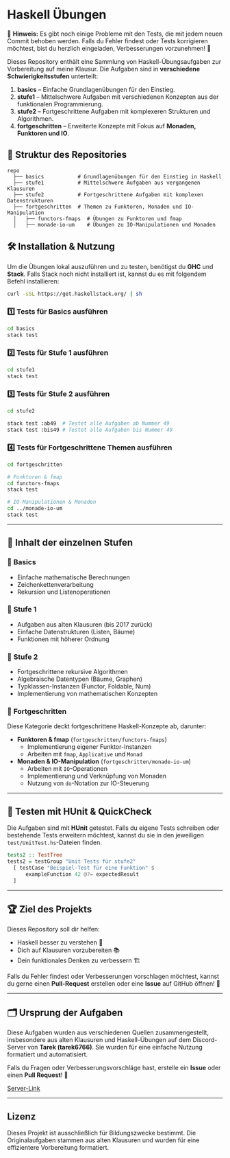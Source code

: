 # Haskell Übungen

🚧 **Hinweis:** Es gibt noch einige Probleme mit den Tests, die mit jedem neuen Commit behoben werden. Falls du Fehler findest oder Tests korrigieren möchtest, bist du herzlich eingeladen, Verbesserungen vorzunehmen! 🙌

Dieses Repository enthält eine Sammlung von Haskell-Übungsaufgaben zur Vorbereitung auf meine Klausur. Die Aufgaben sind in **verschiedene Schwierigkeitsstufen** unterteilt:

1. **basics** – Einfache Grundlagenübungen für den Einstieg.
2. **stufe1** – Mittelschwere Aufgaben mit verschiedenen Konzepten aus der funktionalen Programmierung.
3. **stufe2** – Fortgeschrittene Aufgaben mit komplexeren Strukturen und Algorithmen.
4. **fortgeschritten** – Erweiterte Konzepte mit Fokus auf **Monaden, Funktoren und IO**.

## 📂 Struktur des Repositories

```
repo
  ├── basics           # Grundlagenübungen für den Einstieg in Haskell
  ├── stufe1           # Mittelschwere Aufgaben aus vergangenen Klausuren
  ├── stufe2           # Fortgeschrittene Aufgaben mit komplexen Datenstrukturen
  ├── fortgeschritten  # Themen zu Funktoren, Monaden und IO-Manipulation
  │   ├── functors-fmaps  # Übungen zu Funktoren und fmap
  │   ├── monade-io-um    # Übungen zu IO-Manipulationen und Monaden
```

## 🛠 Installation & Nutzung

Um die Übungen lokal auszuführen und zu testen, benötigst du **GHC** und **Stack**. Falls Stack noch nicht installiert ist, kannst du es mit folgendem Befehl installieren:

```bash
curl -sSL https://get.haskellstack.org/ | sh
```

### 1️⃣ **Tests für Basics ausführen**
```bash
cd basics
stack test
```

### 2️⃣ **Tests für Stufe 1 ausführen**
```bash
cd stufe1
stack test
```

### 3️⃣ **Tests für Stufe 2 ausführen**
```bash
cd stufe2

stack test :ab49  # Testet alle Aufgaben ab Nummer 49
stack test :bis49 # Testet alle Aufgaben bis Nummer 49
```

### 4️⃣ **Tests für Fortgeschrittene Themen ausführen**
```bash
cd fortgeschritten

# Funktoren & fmap
cd functors-fmaps
stack test

# IO-Manipulationen & Monaden
cd ../monade-io-um
stack test
```

---

## 📖 Inhalt der einzelnen Stufen

### 🔹 **Basics**
- Einfache mathematische Berechnungen
- Zeichenkettenverarbeitung
- Rekursion und Listenoperationen

### 🔹 **Stufe 1**
- Aufgaben aus alten Klausuren (bis 2017 zurück)
- Einfache Datenstrukturen (Listen, Bäume)
- Funktionen mit höherer Ordnung

### 🔹 **Stufe 2**
- Fortgeschrittene rekursive Algorithmen
- Algebraische Datentypen (Bäume, Graphen)
- Typklassen-Instanzen (Functor, Foldable, Num)
- Implementierung von mathematischen Konzepten

### 🔹 **Fortgeschritten**
Diese Kategorie deckt fortgeschrittene Haskell-Konzepte ab, darunter:
- **Funktoren & fmap** (`fortgeschritten/functors-fmaps`)
  - Implementierung eigener Funktor-Instanzen
  - Arbeiten mit `fmap`, `Applicative` und `Monad`
- **Monaden & IO-Manipulation** (`fortgeschritten/monade-io-um`)
  - Arbeiten mit `IO`-Operationen
  - Implementierung und Verknüpfung von Monaden
  - Nutzung von `do`-Notation zur IO-Steuerung

---

## 🧪 Testen mit HUnit & QuickCheck

Die Aufgaben sind mit **HUnit** getestet. Falls du eigene Tests schreiben oder bestehende Tests erweitern möchtest, kannst du sie in den jeweiligen `test/UnitTest.hs`-Dateien finden.

```haskell
tests2 :: TestTree
tests2 = testGroup "Unit Tests für stufe2"
  [ testCase "Beispiel-Test für eine Funktion" $
      exampleFunction 42 @?= expectedResult
  ]
```

---

## 🏆 Ziel des Projekts

Dieses Repository soll dir helfen:
- Haskell besser zu verstehen 🧠
- Dich auf Klausuren vorzubereiten 📚
- Dein funktionales Denken zu verbessern 🏗

Falls du Fehler findest oder Verbesserungen vorschlagen möchtest, kannst du gerne einen **Pull-Request** erstellen oder eine **Issue** auf GitHub öffnen! 🚀

---

## 🗂 Ursprung der Aufgaben
Diese Aufgaben wurden aus verschiedenen Quellen zusammengestellt, insbesondere aus alten Klausuren und Haskell-Übungen auf dem Discord-Server von **Tarek (tarek6766)**. Sie wurden für eine einfache Nutzung formatiert und automatisiert.

Falls du Fragen oder Verbesserungsvorschläge hast, erstelle ein **Issue** oder einen **Pull Request**! 🚀

[Server-Link](https://discord.gg/ZpTqM2wMEe)

---

## Lizenz
Dieses Projekt ist ausschließlich für Bildungszwecke bestimmt. Die Originalaufgaben stammen aus alten Klausuren und wurden für eine effizientere Vorbereitung formatiert.
